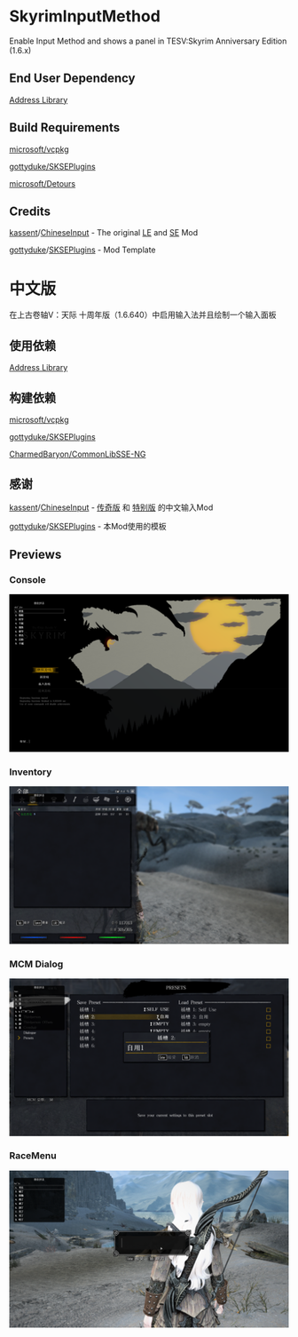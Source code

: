 # SkyrimInputMethod

Enable Input Method and shows a panel in TESV:Skyrim Anniversary Edition (1.6.x)

## End User Dependency

[Address Library](https://www.nexusmods.com/skyrimspecialedition/mods/32444)

## Build Requirements

[microsoft/vcpkg](https://github.com/microsoft/vcpkg)

[gottyduke/SKSEPlugins](https://github.com/gottyduke/SKSEPlugins)

[microsoft/Detours](https://github.com/microsoft/Detours)

## Credits

[kassent](https://github.com/kassent)/[ChineseInput](https://github.com/kassent/ChineseInput) - The original [LE](http://www.9damaogames.com/thread-2885-1-1.html) and [SE](http://www.9damaogames.com/forum.php?mod=viewthread&tid=193942) Mod

[gottyduke](https://github.com/gottyduke)/[SKSEPlugins](https://github.com/gottyduke/SKSEPlugins) - Mod Template

# 中文版

在上古卷轴V：天际 十周年版（1.6.640）中启用输入法并且绘制一个输入面板

## 使用依赖

[Address Library](https://www.nexusmods.com/skyrimspecialedition/mods/32444)

## 构建依赖

[microsoft/vcpkg](https://github.com/microsoft/vcpkg)

[gottyduke/SKSEPlugins](https://github.com/gottyduke/SKSEPlugins)

[CharmedBaryon/CommonLibSSE-NG](https://github.com/CharmedBaryon/CommonLibSSE-NG)

## 感谢

[kassent](https://github.com/kassent)/[ChineseInput](https://github.com/kassent/ChineseInput) - [传奇版](http://www.9damaogames.com/thread-2885-1-1.html) 和 [特别版](http://www.9damaogames.com/forum.php?mod=viewthread&tid=193942) 的中文输入Mod

[gottyduke](https://github.com/gottyduke)/[SKSEPlugins](https://github.com/gottyduke/SKSEPlugins) - 本Mod使用的模板 

## Previews

### Console

![Console](docs/Console.png)

### Inventory

![Inventory](docs/Inventory.png)

### MCM Dialog
![MCM](docs/MCM.png)

### RaceMenu

![RaceMenu](docs/RaceMenu.png)
